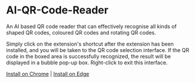 # AI-QR-Code-Reader
An AI based QR code reader that can effectively recognise all kinds of shaped QR codes, coloured QR codes and rotating QR codes.

Simply click on the extension's shortcut after the extension has been installed, and you will be taken to the QR code selection interface. If the QR code in the boxed area is successfully recognized, the result will be displayed in a bubble pop-up box. Right-click to exit this interface.

[Install on Chrome](https://chrome.google.com/webstore/detail/ai-qr-code-reader/dhaoijcpieaecjobjmpfjnblfhjonnmm) | [Install on Edge](https://microsoftedge.microsoft.com/addons/detail/konghfmanmiielicaldgkpigfhcppbne)
